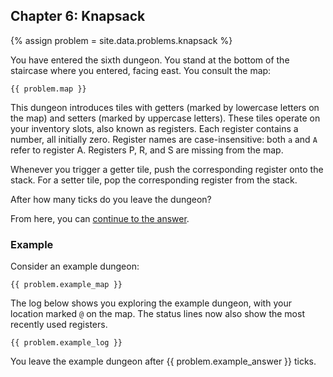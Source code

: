 ## Chapter 6: Knapsack

{% assign problem = site.data.problems.knapsack %}

You have entered the sixth dungeon. You stand at the bottom of the staircase where you entered, facing east. You consult the map:

```
{{ problem.map }}
```

This dungeon introduces tiles with getters (marked by lowercase letters on the map) and setters (marked by uppercase letters). These tiles operate on your inventory slots, also known as registers. Each register contains a number, all initially zero. Register names are case-insensitive: both `a` and `A` refer to register A. Registers P, R, and S are missing from the map.

Whenever you trigger a getter tile, push the corresponding register onto the stack. For a setter tile, pop the corresponding register from the stack.

After how many ticks do you leave the dungeon?

From here, you can [continue to the answer](../../answers/chapters/06/knapsack.md).


### Example

Consider an example dungeon:

```
{{ problem.example_map }}
```

The log below shows you exploring the example dungeon, with your location marked `@` on the map. The status lines now also show the most recently used registers.

```
{{ problem.example_log }}
```

You leave the example dungeon after {{ problem.example_answer }} ticks.
